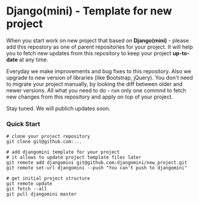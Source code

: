 # Django(mini) - Template for new project

When you start work on new project that based on **Django(mini)** - please add this repostory as one of parent repositories for your project. It will help you to fetch new updates from this repository to keep your project **up-to-date** at any time.

Everyday we make improvements and bug fixes to this repository. Also we upgrade to new version of libraries (like Bootstrap, jQuery). You don't need to migrate your project manually, by looking the diff between older and newer versions. All what you need to do - run only one commnd to fetch new changes from this repository and apply on top of your project.

Stay tuned. We will publich updates soon.

### Quick Start

```
# clone your project repository
git clone git@github.com:...

# add djangomini template for your project
# it allows to update project template files later
git remote add djangomini git@github.com:djangomini/new_project.git
git remote set-url djangomini --push "You can't push to djangomini"

# get initial project structure
git remote update
git fetch --all
git pull djangomini master
```
